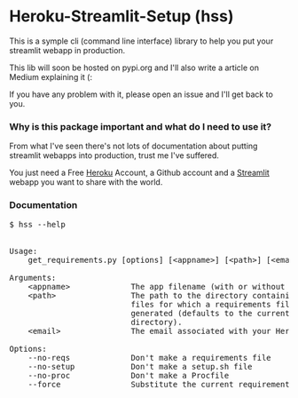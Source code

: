 # Heroku-Streamlit-Setup (hss)

This is a symple cli (command line interface) library to help you put your streamlit webapp in production.

This lib will soon be hosted on pypi.org and I'll also write a article on Medium explaining it (:

If you have any problem with it, please open an issue and I'll get back to you.

### Why is this package important and what do I need to use it?
From what I've seen there's not lots of documentation about putting streamlit webapps into production, trust me I've suffered.

You just need a Free [Heroku](https://www.heroku.com/) Account, a Github account and a [Streamlit](https://www.streamlit.io/) webapp you want to share with the world.

### Documentation
<pre>
$ hss --help


Usage:
    get_requirements.py [options] [&lt;appname&gt;] [&lt;path&gt;] [&lt;email&gt;]

Arguments:
    &lt;appname&gt;             The app filename (with or without .py).
    &lt;path&gt;                The path to the directory containing the application
                          files for which a requirements file should be
                          generated (defaults to the current working
                          directory).
    &lt;email&gt;               The email associated with your Heroku account.

Options:
    --no-reqs             Don't make a requirements file
    --no-setup            Don't make a setup.sh file
    --no-proc             Don't make a Procfile
    --force               Substitute the current requirements.txt.
</pre>
